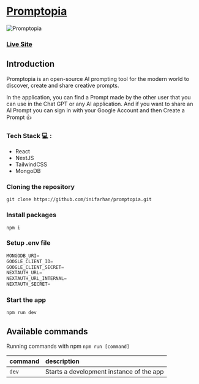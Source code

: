 # [Promptopia](https://promptopia-inifarhan.vercel.app/)

![Promptopia](https://i.postimg.cc/hG1gsJsQ/Promptopia.png)

### [Live Site](https://promptopia-inifarhan.vercel.app/)

## Introduction
Promptopia is an open-source AI prompting tool for the modern world to discover, create and share creative prompts.

In the application, you can find a Prompt made by the other user that you can use in the Chat GPT or any AI application. And if you want to share an AI Prompt you can sign in with your Google Account and then Create a Prompt 👍

### Tech Stack 💻 :
- React
- NextJS
- TailwindCSS
- MongoDB

### Cloning the repository

```shell
git clone https://github.com/inifarhan/promptopia.git
```

### Install packages

```shell
npm i
```

### Setup .env file


```js
MONGODB_URI=
GOOGLE_CLIENT_ID=
GOOGLE_CLIENT_SECRET=
NEXTAUTH_URL=
NEXTAUTH_URL_INTERNAL=
NEXTAUTH_SECRET=
```

### Start the app

```shell
npm run dev
```

## Available commands

Running commands with npm `npm run [command]`

| command         | description                              |
| :-------------- | :--------------------------------------- |
| `dev`           | Starts a development instance of the app |

